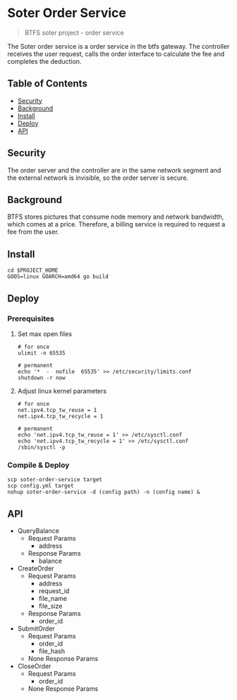 # Soter Order Service

> BTFS soter project - order service

The Soter order service is a order service in the btfs gateway. The controller receives the user request, calls the order interface to calculate the fee and completes the deduction.

## Table of Contents

- [Security](#security)
- [Background](#background)
- [Install](#install)
- [Deploy](#deploy)
- [API](#api)

## Security

The order server and the controller are in the same network segment and the external network is invisible, so the order server is secure.

## Background

BTFS stores pictures that consume node memory and network bandwidth, which comes at a price. Therefore, a billing service is required to request a fee from the user.

## Install

```
cd $PROJECT_HOME
GOOS=linux GOARCH=amd64 go build
```

## Deploy

### Prerequisites

1. Set max open files

   ```shell
   # for once
   ulimit -n 65535
   
   # permanent
   echo '*  -  nofile  65535' >> /etc/security/limits.conf
   shutdown -r now
   ```

2. Adjust linux kernel parameters

   ```shell
   # for once
   net.ipv4.tcp_tw_reuse = 1
   net.ipv4.tcp_tw_recycle = 1
   
   # permanent
   echo 'net.ipv4.tcp_tw_reuse = 1' >> /etc/sysctl.conf
   echo 'net.ipv4.tcp_tw_recycle = 1' >> /etc/sysctl.conf
   /sbin/sysctl -p
   ```



### Compile & Deploy

```
scp soter-order-service target
scp config.yml target
nohup soter-order-service -d (config path) -n (config name) &
```

## API

* QueryBalance
  * Request Params
    * address
  * Response Params
    * balance
* CreateOrder
  * Request Params
    * address
    * request_id
    * file_name
    * file_size
  * Response Params
    * order_id
* SubmitOrder
  * Request Params
    * order_id
    * file_hash
  * None Response Params
* CloseOrder
  * Request Params
    * order_id
  * None Response Params